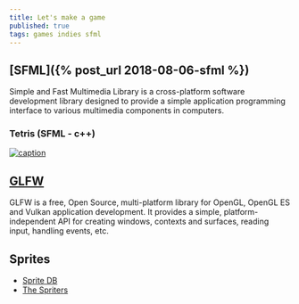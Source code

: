 ```yaml
---
title: Let's make a game
published: true
tags: games indies sfml
---
```

## [SFML]({% post_url 2018-08-06-sfml %})
Simple and Fast Multimedia Library is a cross-platform software development library designed to provide a simple application programming interface to various multimedia components in computers.

### Tetris (SFML - c++)
[![caption](https://img.youtube.com/vi/zH_omFPqMO4/0.jpg)](https://www.youtube.com/watch?v=zH_omFPqMO4)

## [GLFW](http://www.glfw.org/docs/latest/)
GLFW is a free, Open Source, multi-platform library for OpenGL, OpenGL ES and Vulkan application development. It provides a simple, platform-independent API for creating windows, contexts and surfaces, reading input, handling events, etc.

## Sprites
- [Sprite DB](http://spritedatabase.net/)
- [The Spriters](https://www.spriters-resource.com/)
